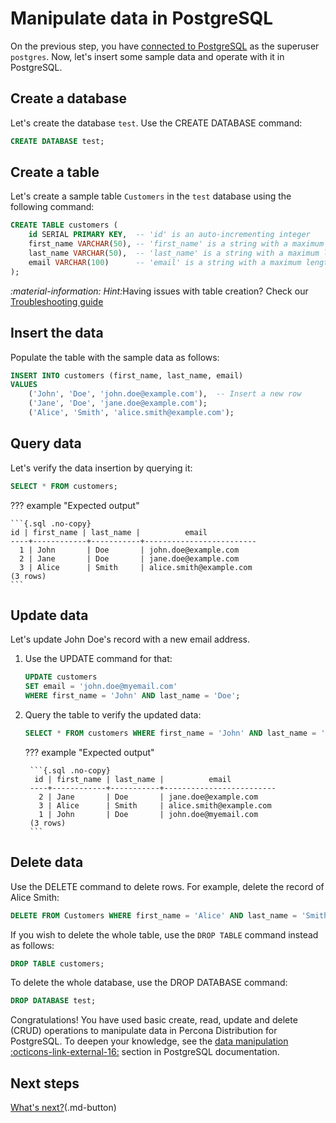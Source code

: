 # Manipulate data in PostgreSQL

On the previous step, you have [connected to PostgreSQL](connect.md) as the superuser `postgres`. Now, let's insert some sample data and operate with it in PostgreSQL.

## Create a database

Let's create the database `test`. Use the CREATE DATABASE command:

```sql
CREATE DATABASE test;
```

## Create a table

Let's create a sample table `Customers` in the `test` database using the following command:

```sql
CREATE TABLE customers (
    id SERIAL PRIMARY KEY,  -- 'id' is an auto-incrementing integer
    first_name VARCHAR(50), -- 'first_name' is a string with a maximum length of 50 characters
    last_name VARCHAR(50),  -- 'last_name' is a string with a maximum length of 50 characters
    email VARCHAR(100)      -- 'email' is a string with a maximum length of 100 characters
);
```

<i info>:material-information: Hint:</i>Having issues with table creation? Check our [Troubleshooting guide](troubleshooting.md)

## Insert the data

Populate the table with the sample data as follows:

```sql
INSERT INTO customers (first_name, last_name, email)
VALUES 
    ('John', 'Doe', 'john.doe@example.com'),  -- Insert a new row
    ('Jane', 'Doe', 'jane.doe@example.com');
    ('Alice', 'Smith', 'alice.smith@example.com');
```

## Query data

Let's verify the data insertion by querying it:

```sql
SELECT * FROM customers;
```

??? example "Expected output"

    ```{.sql .no-copy}
    id | first_name | last_name |          email
    ----+------------+-----------+-------------------------
      1 | John       | Doe       | john.doe@example.com
      2 | Jane       | Doe       | jane.doe@example.com
      3 | Alice      | Smith     | alice.smith@example.com
    (3 rows)
    ```

## Update data

Let's update John Doe's record with a new email address.

1. Use the UPDATE command for that:

    ```sql
    UPDATE customers 
    SET email = 'john.doe@myemail.com'
    WHERE first_name = 'John' AND last_name = 'Doe';
    ```

2. Query the table to verify the updated data:

    ```sql
    SELECT * FROM customers WHERE first_name = 'John' AND last_name = 'Doe';
    ```

    ??? example "Expected output"   

        ```{.sql .no-copy}
         id | first_name | last_name |          email
        ----+------------+-----------+-------------------------
          2 | Jane       | Doe       | jane.doe@example.com
          3 | Alice      | Smith     | alice.smith@example.com
          1 | John       | Doe       | john.doe@myemail.com
        (3 rows)
        ```

## Delete data

Use the DELETE command to delete rows. For example, delete the record of Alice Smith:

```sql
DELETE FROM Customers WHERE first_name = 'Alice' AND last_name = 'Smith';
```

If you wish to delete the whole table, use the `DROP TABLE` command instead as follows:

```sql
DROP TABLE customers;
```

To delete the whole database, use the DROP DATABASE command:

```sql
DROP DATABASE test;
```

Congratulations! You have used basic create, read, update and delete (CRUD) operations to manipulate data in Percona Distribution for PostgreSQL. To deepen your knowledge, see the [data manipulation :octicons-link-external-16:](https://www.postgresql.org/docs/{{pgversion}}/dml.html) section in PostgreSQL documentation.

## Next steps

[What's next?](whats-next.md)(.md-button)